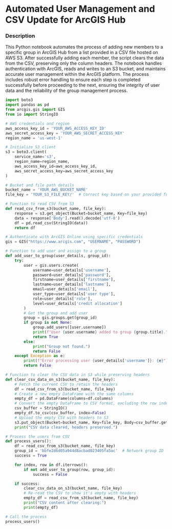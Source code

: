 # Automated User Management and CSV Update for ArcGIS Hub

### Description

This Python notebook automates the process of adding new members to a specific group in ArcGIS Hub from a list provided in a CSV file hosted on AWS S3. After successfully adding each member, the script clears the data from the CSV, preserving only the column headers. The notebook handles authentication with ArcGIS, reads and writes to an S3 bucket, and maintains accurate user management within the ArcGIS platform. The process includes robust error handling to ensure each step is completed successfully before proceeding to the next, ensuring the integrity of user data and the reliability of the group management process.


```python
import boto3
import pandas as pd
from arcgis.gis import GIS
from io import StringIO
```


```python
# AWS credentials and region
aws_access_key_id = 'YOUR_AWS_ACCESS_KEY_ID'
aws_secret_access_key = 'YOUR_AWS_SECRET_ACCESS_KEY'
region_name = 'us-west-1'
```


```python
# Initialize S3 client
s3 = boto3.client(
    service_name='s3',
    region_name=region_name,
    aws_access_key_id=aws_access_key_id,
    aws_secret_access_key=aws_secret_access_key
)
```


```python
# Bucket and file path details
bucket_name = 'YOUR_AWS_BUCKET_NAME'
file_key = 'YOUR_S3_FILE_KEY/'  # Correct key based on your provided full path
```


```python
# Function to read CSV from S3
def read_csv_from_s3(bucket_name, file_key):
    response = s3.get_object(Bucket=bucket_name, Key=file_key)
    data = response['Body'].read().decode('utf-8')
    df = pd.read_csv(StringIO(data))
    return df
```


```python
# Authenticate with ArcGIS Online using specific credentials
gis = GIS("https://www.arcgis.com", "USERNAME", "PASSWORD")
```


```python
# Function to add user and assign to a group
def add_user_to_group(user_details, group_id):
    try:
        user = gis.users.create(
            username=user_details['username'],
            password=user_details['password'],
            firstname=user_details['firstname'],
            lastname=user_details['lastname'],
            email=user_details['email'],
            user_type=user_details['user type'],
            role=user_details['role'],
            level=user_details['credit allocation']
        )
        # Get the group and add user
        group = gis.groups.get(group_id)
        if group is not None:
            group.add_users([user.username])
            print(f"User {user.username} added to group {group.title}.")
            return True
        else:
            print("Group not found.")
            return False
    except Exception as e:
        print(f"Error processing user {user_details['username']}: {e}")
        return False
```


```python
# Function to clear the CSV data in S3 while preserving headers
def clear_csv_data_on_s3(bucket_name, file_key):
    # Fetch the current CSV to retain the headers
    df = read_csv_from_s3(bucket_name, file_key)
    # Create a new empty DataFrame with the same columns
    empty_df = pd.DataFrame(columns=df.columns)
    # Convert the empty DataFrame to CSV format, excluding the row index
    csv_buffer = StringIO()
    empty_df.to_csv(csv_buffer, index=False)
    # Upload the empty CSV with headers to S3
    s3.put_object(Bucket=bucket_name, Key=file_key, Body=csv_buffer.getvalue())
    print("CSV data cleared, headers preserved.")
```


```python
# Process the users from CSV
def process_users():
    df = read_csv_from_s3(bucket_name, file_key)
    group_id = 'bbfe2d6d05a944d8acbad023405fa5ac'  # Network group ID
    success = True

    for index, row in df.iterrows():
        if not add_user_to_group(row, group_id):
            success = False

    if success:
        clear_csv_data_on_s3(bucket_name, file_key)
        # Re-read the CSV to show it's empty with headers
        empty_df = read_csv_from_s3(bucket_name, file_key)
        print("CSV content after clearing:")
        print(empty_df)

# Call the process
process_users()
```
